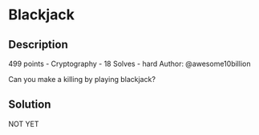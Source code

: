 # Blackjack
## Description
499 points - Cryptography - 18 Solves - hard
Author: @awesome10billion

Can you make a killing by playing blackjack?

## Solution
NOT YET
